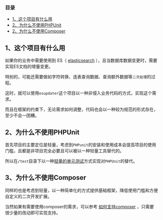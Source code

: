 ### 目录
- [1、这个项目有什么用](#1)
- [2、为什么不使用PHPUnit](#2)
- [2、为什么不使用Composer](#3)

## 1、这个项目有什么用
如果你的业务中需要使用到 ES（ [elasticsearch](https://www.elastic.co/cn/) ），且当数据库数据变更时，需要实现ES文档的增量变更。

特别的，可能还需要做如字符转换、连表查询数据、查询额外数据等```二次处理```的过程。

这时，就可以使用```esupdater```这个项目以一种非侵入业务代码的方式，实现这个需求。

而且在框架的约束下，无论需求如何调整，代码也会以一种较为规范的形式存在，至少不会一团糟。

## 2、为什么不使用PHPUnit
首先项目的主要定位是轻量，考虑到```PHPunit```的安装和使用成本会提高项目的使用门槛，且都是非项目完全必要且可以被以一种轻量工具替代的。

所以在```/test```目录下以一种[轻量的单元测试](./HOWTOCODE.md#4)方式实现对```PHPUnit```的替代。

## 3、为什么不使用Composer
同样的也是考虑到轻量，以一种简单化的方式提供基础框架，降低使用门槛和方便自定义的二次开发扩展。

当然如果有需要使用composer的需求，可以参考 [如何支持composer](./HOWTOCODE.md#6) ，只需要很少量的改动即可实现支持。
